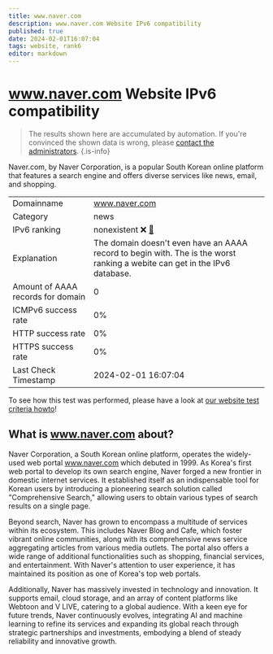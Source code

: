 ```yaml
---
title: www.naver.com
description: www.naver.com Website IPv6 compatibility
published: true
date: 2024-02-01T16:07:04
tags: website, rank6
editor: markdown
---
```


# www.naver.com Website IPv6 compatibility

> The results shown here are accumulated by automation. If you're convinced the shown data is wrong, please [contact the administrators](/howto/chat). 
{.is-info}

Naver.com, by Naver Corporation, is a popular South Korean online platform that features a search engine and offers diverse services like news, email, and shopping.


|   |   |
| - | - |
| Domainname | www.naver.com
| Category | news |
| IPv6 ranking | nonexistent :x: [🔗](/howto/ranking) |
| Explanation | The domain doesn't even have an AAAA record to begin with. The is the worst ranking a webite can get in the IPv6 database. |
| Amount of AAAA records for domain | 0 |
| ICMPv6 success rate | 0%|
| HTTP success rate | 0% |
| HTTPS success rate | 0% |
| Last Check Timestamp | 2024-02-01 16:07:04 |

To see how this test was performed, please have a look at [our website test criteria howto](/howto/testcriteria/website)!


## What is www.naver.com about?
Naver Corporation, a South Korean online platform, operates the widely-used web portal www.naver.com which debuted in 1999. As Korea's first web portal to develop its own search engine, Naver forged a new frontier in domestic internet services. It established itself as an indispensable tool for Korean users by introducing a pioneering search solution called "Comprehensive Search," allowing users to obtain various types of search results on a single page.

Beyond search, Naver has grown to encompass a multitude of services within its ecosystem. This includes Naver Blog and Cafe, which foster vibrant online communities, along with its comprehensive news service aggregating articles from various media outlets. The portal also offers a wide range of additional functionalities such as shopping, financial services, and entertainment. With Naver's attention to user experience, it has maintained its position as one of Korea's top web portals.

Additionally, Naver has massively invested in technology and innovation. It supports email, cloud storage, and an array of content platforms like Webtoon and V LIVE, catering to a global audience. With a keen eye for future trends, Naver continuously evolves, integrating AI and machine learning to refine its services and expanding its global reach through strategic partnerships and investments, embodying a blend of steady reliability and innovative growth.


